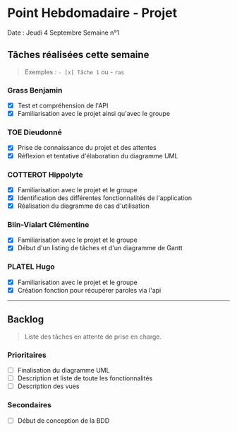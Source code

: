 # Point Hebdomadaire - Projet

Date : Jeudi 4 Septembre 
Semaine n°1

## Tâches réalisées cette semaine

> Exemples : `- [x] Tâche 1` ou - `ras`

### Grass Benjamin 
- [x] Test et compréhension de l'API 
- [x] Familiarisation avec le projet ainsi qu'avec le groupe

### TOE Dieudonné
- [x] Prise de connaissance du projet et des attentes 
- [x] Réflexion et tentative d'élaboration du diagramme UML

### COTTEROT Hippolyte
- [x] Familiarisation avec le projet et le groupe
- [x] Identification des différentes fonctionnalités de l'application
- [x] Réalisation du diagramme de cas d'utilisation

### Blin-Vialart Clémentine
- [x] Familiarisation avec le projet et le groupe
- [x] Début d'un listing de tâches et d'un diagramme de Gantt

### PLATEL Hugo
- [x] Familiarisation avec le projet et le groupe
- [x] Création fonction pour récupérer paroles via l'api

---

## Backlog

> Liste des tâches en attente de prise en charge.

### Prioritaires
- [ ] Finalisation du diagramme UML
- [ ] Description et liste de toute les fonctionnalités
- [ ] Description des vues
### Secondaires
- [ ] Début de conception de la BDD
